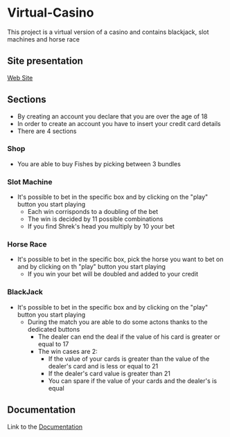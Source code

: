 # Virtual-Casino 
This project is a virtual version of a casino and contains blackjack, slot machines and horse race

## Site presentation
[Web Site](https://alessiodevv.github.io/Virtual-Casino/)

## Sections
- By creating an account you declare that you are over the age of 18
- In order to create an account you have to insert your credit card details
- There are 4 sections
### Shop
- You are able to buy Fishes by picking between 3 bundles
### Slot Machine
- It's possible to bet in the specific box and by clicking on the "play" button you start playing
     - Each win corrisponds to a doubling of the bet
     - The win is decided by 11 possible combinations
     - If you find Shrek's head you multiply by 10 your bet
### Horse Race
- It's possible to bet in the specific box, pick the horse you want to bet on and by clicking on th "play" button you start playing
     - If you win your bet will be doubled and added to your credit
### BlackJack
- It's possible to bet in the specific box and by clicking on the "play" button you start playing
     - During the match you are able to do some actons thanks to the dedicated buttons
          - The dealer can end the deal if the value of his card is greater or equal to 17
          - The win cases are 2:
               - If the value of your cards is greater than the value of the dealer's card and is less or equal to 21
               - If the dealer's card value is greater than 21
               - You can spare if the value of your cards and the dealer's is equal
## Documentation
Link to the [Documentation](https://alessiodevv.github.io/Virtual-Casino/JavaDoc/)
